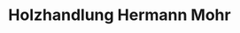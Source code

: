 ---
title: "Holzhandlung Hermann Mohr"
url: /delbrueck/holzhandlung-hermann-mohr/
shop: Baustoffe
---